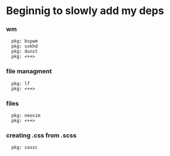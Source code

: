 # Beginnig to slowly add my deps

### wm

      pkg: bspwm
      pkg: sxkhd
      pkg: dunst
      pkg: <++>

### file managment

      pkg: lf
      pkg: <++>

### files

      pkg: neovim
      pkg: <++>

### creating .css from .scss

      pkg: sassc
